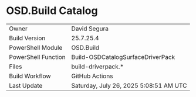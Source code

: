 ﻿# OSD.Build Catalog

| | |
|-|-|
| Owner | David Segura |
| Build Version | 25.7.25.4 |
| PowerShell Module | OSD.Build |
| PowerShell Function | Build-OSDCatalogSurfaceDriverPack |
| Files | build-driverpack.* |
| Build Workflow | GitHub Actions |
| Last Update | Saturday, July 26, 2025 5:08:51 AM UTC |
